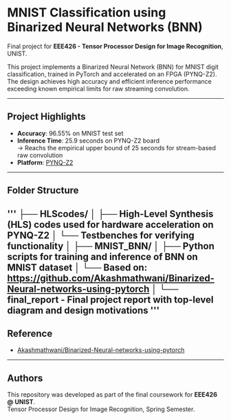 # MNIST Classification using Binarized Neural Networks (BNN)

Final project for **EEE426 - Tensor Processor Design for Image Recognition**, UNIST.

This project implements a Binarized Neural Network (BNN) for MNIST digit classification, trained in PyTorch and accelerated on an FPGA (PYNQ-Z2). The design achieves high accuracy and efficient inference performance exceeding known empirical limits for raw streaming convolution.

---

## Project Highlights

- **Accuracy**: 96.55% on MNIST test set  
- **Inference Time**: 25.9 seconds on PYNQ-Z2 board  
  → Reachs the empirical upper bound of 25 seconds for stream-based raw convolution  
- **Platform**: [PYNQ-Z2](http://www.pynq.io/board.html)

---

## Folder Structure
'''
├── HLScodes/
│ ├── High-Level Synthesis (HLS) codes used for hardware acceleration on PYNQ-Z2
│ └── Testbenches for verifying functionality
│
├── MNIST_BNN/
│ ├── Python scripts for training and inference of BNN on MNIST dataset
│ └── Based on: https://github.com/Akashmathwani/Binarized-Neural-networks-using-pytorch
│
└── final_report - Final project report with top-level diagram and design motivations
'''
---

## Reference

- [Akashmathwani/Binarized-Neural-networks-using-pytorch](https://github.com/Akashmathwani/Binarized-Neural-networks-using-pytorch)

---

## Authors

This repository was developed as part of the final coursework for **EEE426 @ UNIST**.  
Tensor Processor Design for Image Recognition, Spring Semester.
